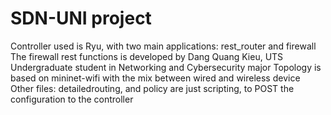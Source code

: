 # SDN-UNI project
Controller used is Ryu, with two main applications: rest_router and firewall
The firewall rest functions is developed by Dang Quang Kieu, UTS Undergraduate student in Networking and Cybersecurity major 
Topology is based on mininet-wifi with the mix between wired and wireless device 
Other files: detailedrouting, and policy are just scripting, to POST the configuration to the controller 
